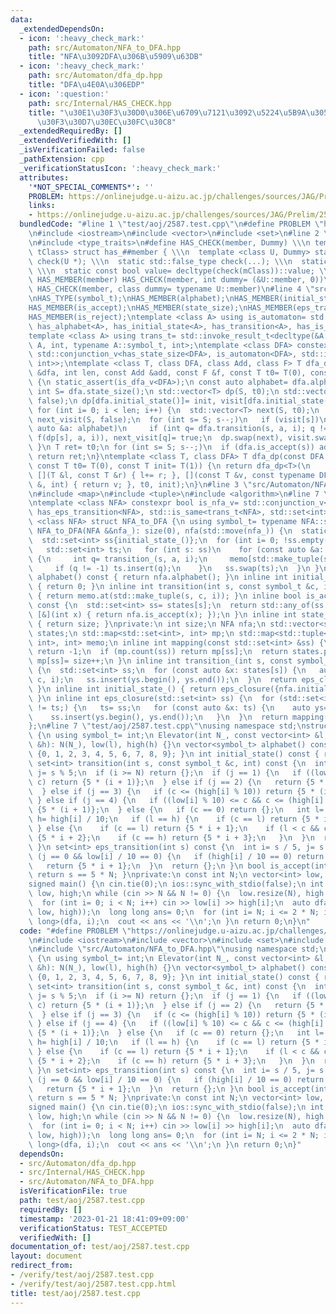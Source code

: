 ```yaml
---
data:
  _extendedDependsOn:
  - icon: ':heavy_check_mark:'
    path: src/Automaton/NFA_to_DFA.hpp
    title: "NFA\u3092DFA\u306B\u5909\u63DB"
  - icon: ':heavy_check_mark:'
    path: src/Automaton/dfa_dp.hpp
    title: "DFA\u4E0A\u306EDP"
  - icon: ':question:'
    path: src/Internal/HAS_CHECK.hpp
    title: "\u30E1\u30F3\u30D0\u306E\u6709\u7121\u3092\u5224\u5B9A\u3059\u308B\u30C6\
      \u30F3\u30D7\u30EC\u30FC\u30C8"
  _extendedRequiredBy: []
  _extendedVerifiedWith: []
  _isVerificationFailed: false
  _pathExtension: cpp
  _verificationStatusIcon: ':heavy_check_mark:'
  attributes:
    '*NOT_SPECIAL_COMMENTS*': ''
    PROBLEM: https://onlinejudge.u-aizu.ac.jp/challenges/sources/JAG/Prelim/2587
    links:
    - https://onlinejudge.u-aizu.ac.jp/challenges/sources/JAG/Prelim/2587
  bundledCode: "#line 1 \"test/aoj/2587.test.cpp\"\n#define PROBLEM \"https://onlinejudge.u-aizu.ac.jp/challenges/sources/JAG/Prelim/2587\"\
    \n#include <iostream>\n#include <vector>\n#include <set>\n#line 2 \"src/Internal/HAS_CHECK.hpp\"\
    \n#include <type_traits>\n#define HAS_CHECK(member, Dummy) \\\n template <class\
    \ tClass> struct has_##member { \\\n  template <class U, Dummy> static std::true_type\
    \ check(U *); \\\n  static std::false_type check(...); \\\n  static tClass *mClass;\
    \ \\\n  static const bool value= decltype(check(mClass))::value; \\\n };\n#define\
    \ HAS_MEMBER(member) HAS_CHECK(member, int dummy= (&U::member, 0))\n#define HAS_TYPE(member)\
    \ HAS_CHECK(member, class dummy= typename U::member)\n#line 4 \"src/Automaton/dfa_dp.hpp\"\
    \nHAS_TYPE(symbol_t);\nHAS_MEMBER(alphabet);\nHAS_MEMBER(initial_state);\nHAS_MEMBER(transition);\n\
    HAS_MEMBER(is_accept);\nHAS_MEMBER(state_size);\nHAS_MEMBER(eps_transition);\n\
    HAS_MEMBER(is_reject);\ntemplate <class A> using is_automaton= std::conjunction<has_symbol_t<A>,\
    \ has_alphabet<A>, has_initial_state<A>, has_transition<A>, has_is_accept<A>>;\n\
    template <class A> using trans_t= std::invoke_result_t<decltype(&A::transition),\
    \ A, int, typename A::symbol_t, int>;\ntemplate <class DFA> constexpr bool is_dfa_v=\
    \ std::conjunction_v<has_state_size<DFA>, is_automaton<DFA>, std::is_same<trans_t<DFA>,\
    \ int>>;\ntemplate <class T, class DFA, class Add, class F> T dfa_dp(const DFA\
    \ &dfa, int len, const Add &add, const F &f, const T t0= T(0), const T init= T(1))\
    \ {\n static_assert(is_dfa_v<DFA>);\n const auto alphabet= dfa.alphabet();\n const\
    \ int S= dfa.state_size();\n std::vector<T> dp(S, t0);\n std::vector<char> visit(S,\
    \ false);\n dp[dfa.initial_state()]= init, visit[dfa.initial_state()]= true;\n\
    \ for (int i= 0; i < len; i++) {\n  std::vector<T> next(S, t0);\n  std::vector<char>\
    \ next_visit(S, false);\n  for (int s= S; s--;)\n   if (visit[s])\n    for (const\
    \ auto &a: alphabet)\n     if (int q= dfa.transition(s, a, i); q != -1) add(next[q],\
    \ f(dp[s], a, i)), next_visit[q]= true;\n  dp.swap(next), visit.swap(next_visit);\n\
    \ }\n T ret= t0;\n for (int s= S; s--;)\n  if (dfa.is_accept(s)) add(ret, dp[s]);\n\
    \ return ret;\n}\ntemplate <class T, class DFA> T dfa_dp(const DFA &dfa, int len,\
    \ const T t0= T(0), const T init= T(1)) {\n return dfa_dp<T>(\n     dfa, len,\
    \ [](T &l, const T &r) { l+= r; }, [](const T &v, const typename DFA::symbol_t\
    \ &, int) { return v; }, t0, init);\n}\n#line 3 \"src/Automaton/NFA_to_DFA.hpp\"\
    \n#include <map>\n#include <tuple>\n#include <algorithm>\n#line 7 \"src/Automaton/NFA_to_DFA.hpp\"\
    \ntemplate <class NFA> constexpr bool is_nfa_v= std::conjunction_v<is_automaton<NFA>,\
    \ has_eps_transition<NFA>, std::is_same<trans_t<NFA>, std::set<int>>>;\ntemplate\
    \ <class NFA> struct NFA_to_DFA {\n using symbol_t= typename NFA::symbol_t;\n\
    \ NFA_to_DFA(NFA &&nfa_): size(0), nfa(std::move(nfa_)) {\n  static_assert(is_nfa_v<NFA>);\n\
    \  std::set<int> ss{initial_state_()};\n  for (int i= 0; !ss.empty(); i++) {\n\
    \   std::set<int> ts;\n   for (int s: ss)\n    for (const auto &a: alphabet())\
    \ {\n     int q= transition_(s, a, i);\n     memo[std::make_tuple(s, a, i)]= q;\n\
    \     if (q != -1) ts.insert(q);\n    }\n   ss.swap(ts);\n  }\n }\n std::vector<symbol_t>\
    \ alphabet() const { return nfa.alphabet(); }\n inline int initial_state() const\
    \ { return 0; }\n inline int transition(int s, const symbol_t &c, int i) const\
    \ { return memo.at(std::make_tuple(s, c, i)); }\n inline bool is_accept(int s)\
    \ const {\n  std::set<int> ss= states[s];\n  return std::any_of(ss.begin(), ss.end(),\
    \ [&](int x) { return nfa.is_accept(x); });\n }\n inline int state_size() const\
    \ { return size; }\nprivate:\n int size;\n NFA nfa;\n std::vector<std::set<int>>\
    \ states;\n std::map<std::set<int>, int> mp;\n std::map<std::tuple<int, symbol_t,\
    \ int>, int> memo;\n inline int mapping(const std::set<int> &ss) {\n  if (ss.empty())\
    \ return -1;\n  if (mp.count(ss)) return mp[ss];\n  return states.push_back(ss),\
    \ mp[ss]= size++;\n }\n inline int transition_(int s, const symbol_t &c, int i)\
    \ {\n  std::set<int> ss;\n  for (const auto &x: states[s]) {\n   auto ys= nfa.transition(x,\
    \ c, i);\n   ss.insert(ys.begin(), ys.end());\n  }\n  return eps_closure(ss);\n\
    \ }\n inline int initial_state_() { return eps_closure({nfa.initial_state()});\
    \ }\n inline int eps_closure(std::set<int> ss) {\n  for (std::set<int> ts; ss\
    \ != ts;) {\n   ts= ss;\n   for (const auto &x: ts) {\n    auto ys= nfa.eps_transition(x);\n\
    \    ss.insert(ys.begin(), ys.end());\n   }\n  }\n  return mapping(ss);\n }\n\
    };\n#line 7 \"test/aoj/2587.test.cpp\"\nusing namespace std;\nstruct Elevator\
    \ {\n using symbol_t= int;\n Elevator(int N_, const vector<int> &l, const vector<int>\
    \ &h): N(N_), low(l), high(h) {}\n vector<symbol_t> alphabet() const { return\
    \ {0, 1, 2, 3, 4, 5, 6, 7, 8, 9}; }\n int initial_state() const { return 0; }\n\
    \ set<int> transition(int s, const symbol_t &c, int) const {\n  int i= s / 5,\
    \ j= s % 5;\n  if (i >= N) return {};\n  if (j == 1) {\n   if ((low[i] % 10) <=\
    \ c) return {5 * (i + 1)};\n  } else if (j == 2) {\n   return {5 * (i + 1)};\n\
    \  } else if (j == 3) {\n   if (c <= (high[i] % 10)) return {5 * (i + 1)};\n \
    \ } else if (j == 4) {\n   if ((low[i] % 10) <= c && c <= (high[i] % 10)) return\
    \ {5 * (i + 1)};\n  } else {\n   if (c == 0) return {};\n   int l= low[i] / 10,\
    \ h= high[i] / 10;\n   if (l == h) {\n    if (c == l) return {5 * i + 4};\n  \
    \ } else {\n    if (c == l) return {5 * i + 1};\n    if (l < c && c < h) return\
    \ {5 * i + 2};\n    if (c == h) return {5 * i + 3};\n   }\n  }\n  return {};\n\
    \ }\n set<int> eps_transition(int s) const {\n  int i= s / 5, j= s % 5;\n  if\
    \ (j == 0 && low[i] / 10 == 0) {\n   if (high[i] / 10 == 0) return {5 * i + 4};\n\
    \   return {5 * i + 1};\n  }\n  return {};\n }\n bool is_accept(int s) const {\
    \ return s == 5 * N; }\nprivate:\n const int N;\n vector<int> low, high;\n};\n\
    signed main() {\n cin.tie(0);\n ios::sync_with_stdio(false);\n int N;\n vector<int>\
    \ low, high;\n while (cin >> N && N != 0) {\n  low.resize(N), high.resize(N);\n\
    \  for (int i= 0; i < N; i++) cin >> low[i] >> high[i];\n  auto dfa= NFA_to_DFA(Elevator(N,\
    \ low, high));\n  long long ans= 0;\n  for (int i= N; i <= 2 * N; i++) ans+= dfa_dp<long\
    \ long>(dfa, i);\n  cout << ans << '\\n';\n }\n return 0;\n}\n"
  code: "#define PROBLEM \"https://onlinejudge.u-aizu.ac.jp/challenges/sources/JAG/Prelim/2587\"\
    \n#include <iostream>\n#include <vector>\n#include <set>\n#include \"src/Automaton/dfa_dp.hpp\"\
    \n#include \"src/Automaton/NFA_to_DFA.hpp\"\nusing namespace std;\nstruct Elevator\
    \ {\n using symbol_t= int;\n Elevator(int N_, const vector<int> &l, const vector<int>\
    \ &h): N(N_), low(l), high(h) {}\n vector<symbol_t> alphabet() const { return\
    \ {0, 1, 2, 3, 4, 5, 6, 7, 8, 9}; }\n int initial_state() const { return 0; }\n\
    \ set<int> transition(int s, const symbol_t &c, int) const {\n  int i= s / 5,\
    \ j= s % 5;\n  if (i >= N) return {};\n  if (j == 1) {\n   if ((low[i] % 10) <=\
    \ c) return {5 * (i + 1)};\n  } else if (j == 2) {\n   return {5 * (i + 1)};\n\
    \  } else if (j == 3) {\n   if (c <= (high[i] % 10)) return {5 * (i + 1)};\n \
    \ } else if (j == 4) {\n   if ((low[i] % 10) <= c && c <= (high[i] % 10)) return\
    \ {5 * (i + 1)};\n  } else {\n   if (c == 0) return {};\n   int l= low[i] / 10,\
    \ h= high[i] / 10;\n   if (l == h) {\n    if (c == l) return {5 * i + 4};\n  \
    \ } else {\n    if (c == l) return {5 * i + 1};\n    if (l < c && c < h) return\
    \ {5 * i + 2};\n    if (c == h) return {5 * i + 3};\n   }\n  }\n  return {};\n\
    \ }\n set<int> eps_transition(int s) const {\n  int i= s / 5, j= s % 5;\n  if\
    \ (j == 0 && low[i] / 10 == 0) {\n   if (high[i] / 10 == 0) return {5 * i + 4};\n\
    \   return {5 * i + 1};\n  }\n  return {};\n }\n bool is_accept(int s) const {\
    \ return s == 5 * N; }\nprivate:\n const int N;\n vector<int> low, high;\n};\n\
    signed main() {\n cin.tie(0);\n ios::sync_with_stdio(false);\n int N;\n vector<int>\
    \ low, high;\n while (cin >> N && N != 0) {\n  low.resize(N), high.resize(N);\n\
    \  for (int i= 0; i < N; i++) cin >> low[i] >> high[i];\n  auto dfa= NFA_to_DFA(Elevator(N,\
    \ low, high));\n  long long ans= 0;\n  for (int i= N; i <= 2 * N; i++) ans+= dfa_dp<long\
    \ long>(dfa, i);\n  cout << ans << '\\n';\n }\n return 0;\n}"
  dependsOn:
  - src/Automaton/dfa_dp.hpp
  - src/Internal/HAS_CHECK.hpp
  - src/Automaton/NFA_to_DFA.hpp
  isVerificationFile: true
  path: test/aoj/2587.test.cpp
  requiredBy: []
  timestamp: '2023-01-21 18:41:09+09:00'
  verificationStatus: TEST_ACCEPTED
  verifiedWith: []
documentation_of: test/aoj/2587.test.cpp
layout: document
redirect_from:
- /verify/test/aoj/2587.test.cpp
- /verify/test/aoj/2587.test.cpp.html
title: test/aoj/2587.test.cpp
---
```

